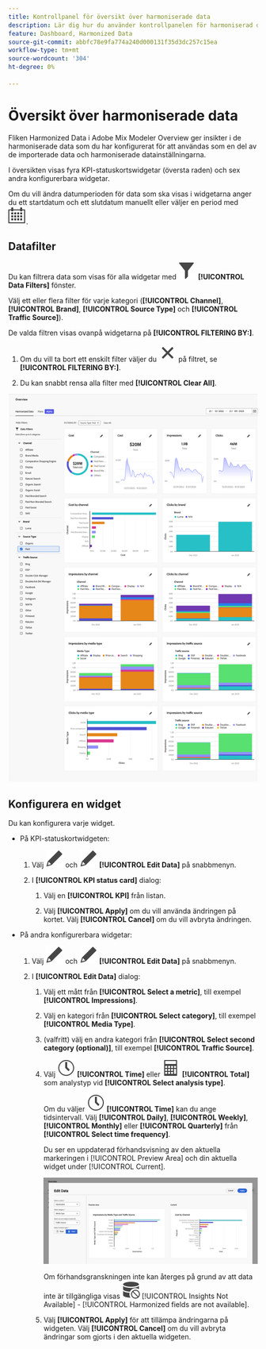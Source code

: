 ```yaml
---
title: Kontrollpanel för översikt över harmoniserade data
description: Lär dig hur du använder kontrollpanelen för harmoniserad datapresentation i Adobe Mix-modelleraren.
feature: Dashboard, Harmonized Data
source-git-commit: abbfc78e9fa774a240d000131f35d3dc257c15ea
workflow-type: tm+mt
source-wordcount: '304'
ht-degree: 0%

---
```



# Översikt över harmoniserade data

Fliken Harmonized Data i Adobe Mix Modeler Overview ger insikter i de harmoniserade data som du har konfigurerat för att användas som en del av de importerade data och harmoniserade datainställningarna.

I översikten visas fyra KPI-statuskortswidgetar (översta raden) och sex andra konfigurerbara widgetar.

Om du vill ändra datumperioden för data som ska visas i widgetarna anger du ett startdatum och ett slutdatum manuellt eller väljer en period med ![Kalender](../assets/icons/Calendar.svg).

## Datafilter

Du kan filtrera data som visas för alla widgetar med ![Filter](../assets/icons/Filter.svg) **[!UICONTROL Data Filters]** fönster.

Välj ett eller flera filter för varje kategori (**[!UICONTROL Channel]**, **[!UICONTROL Brand]**, **[!UICONTROL Source Type]** och **[!UICONTROL Traffic Source]**).

De valda filtren visas ovanpå widgetarna på **[!UICONTROL FILTERING BY:]**.

1. Om du vill ta bort ett enskilt filter väljer du ![Stäng](../assets/icons/Close.svg) på filtret, se **[!UICONTROL FILTERING BY:]**.

1. Du kan snabbt rensa alla filter med **[!UICONTROL Clear All]**.

![Översikt över harmoniserade data](../assets/harmonized-data-overview.png)


## Konfigurera en widget

Du kan konfigurera varje widget.

* På KPI-statuskortwidgeten:

   1. Välj ![Redigera](../assets/icons/Edit.svg) och ![Redigera](../assets/icons/Edit.svg) **[!UICONTROL Edit Data]** på snabbmenyn.

   1. I **[!UICONTROL KPI status card]** dialog:

      1. Välj en **[!UICONTROL KPI]** från listan.

      1. Välj **[!UICONTROL Apply]** om du vill använda ändringen på kortet. Välj **[!UICONTROL Cancel]** om du vill avbryta ändringen.

* På andra konfigurerbara widgetar:

   1. Välj ![Redigera](../assets/icons/Edit.svg) och ![Redigera](../assets/icons/Edit.svg) **[!UICONTROL Edit Data]** på snabbmenyn.

   1. I **[!UICONTROL Edit Data]** dialog:

      1. Välj ett mått från **[!UICONTROL Select a metric]**, till exempel **[!UICONTROL Impressions]**.
      1. Välj en kategori från **[!UICONTROL Select category]**, till exempel **[!UICONTROL Media Type]**.
      1. (valfritt) välj en andra kategori från **[!UICONTROL Select second category (optional)]**, till exempel **[!UICONTROL Traffic Source]**.
      1. Välj ![Klocka](../assets/icons/Clock.svg) **[!UICONTROL Time]** eller ![Beräkna](../assets/icons/Calculator.svg) **[!UICONTROL Total]** som analystyp vid **[!UICONTROL Select analysis type]**.

         Om du väljer ![Klocka](../assets/icons/Clock.svg) **[!UICONTROL Time]** kan du ange tidsintervall. Välj **[!UICONTROL Daily]**, **[!UICONTROL Weekly]**, **[!UICONTROL Monthly]** eller **[!UICONTROL Quarterly]** från **[!UICONTROL Select time frequency]**.

         Du ser en uppdaterad förhandsvisning av den aktuella markeringen i [!UICONTROL Preview Area] och din aktuella widget under [!UICONTROL Current].

         ![Redigera widgeten för harmoniserade data](../assets/edit-harmonized-data-widget.png)

         Om förhandsgranskningen inte kan återges på grund av att data inte är tillgängliga visas ![Datafel](../assets/icons/DataUnavailable.svg) [!UICONTROL Insights Not Available] - [!UICONTROL Harmonized fields are not available].

      1. Välj **[!UICONTROL Apply]** för att tillämpa ändringarna på widgeten. Välj **[!UICONTROL Cancel]** om du vill avbryta ändringar som gjorts i den aktuella widgeten.

